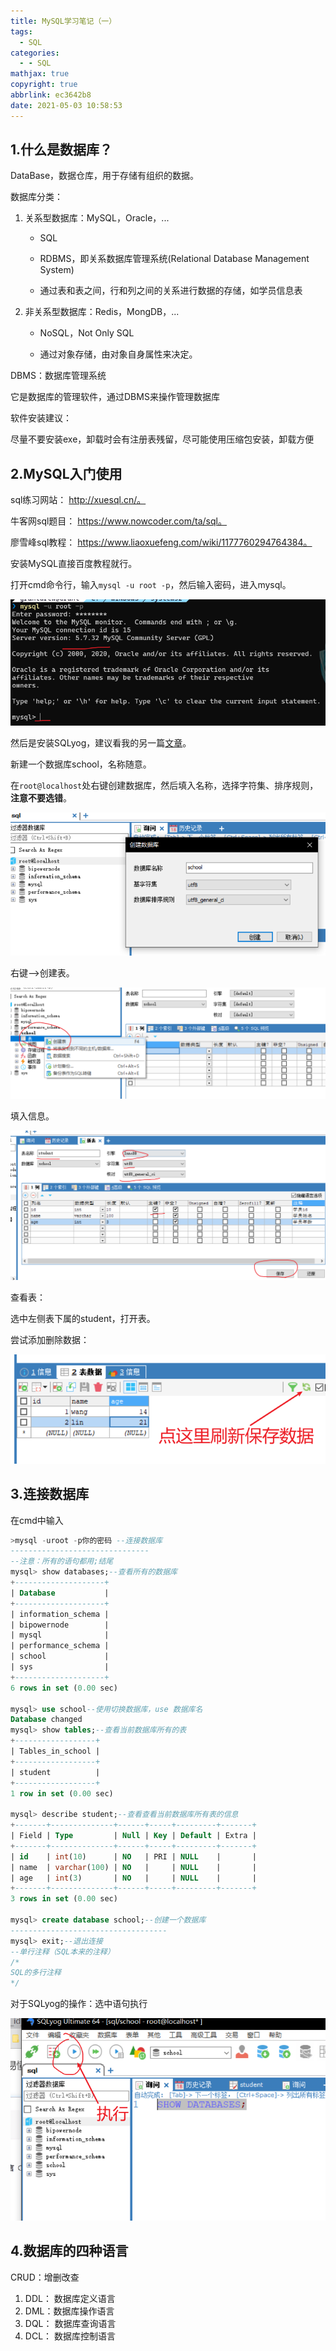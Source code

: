 ```yaml
---
title: MySQL学习笔记（一）
tags:
  - SQL
categories:
  - - SQL
mathjax: true
copyright: true
abbrlink: ec3642b8
date: 2021-05-03 10:58:53
---
```


## 1.什么是数据库？

DataBase，数据仓库，用于存储有组织的数据。

数据库分类：

1. 关系型数据库：MySQL，Oracle，...

   - SQL

   - RDBMS，即关系数据库管理系统(Relational Database Management System)

   - 通过表和表之间，行和列之间的关系进行数据的存储，如学员信息表

2. 非关系型数据库：Redis，MongDB，...

   - NoSQL，Not Only SQL

   - 通过对象存储，由对象自身属性来决定。

<!--more-->

DBMS：数据库管理系统

它是数据库的管理软件，通过DBMS来操作管理数据库

软件安装建议：

尽量不要安装exe，卸载时会有注册表残留，尽可能使用压缩包安装，卸载方便

## 2.MySQL入门使用

sql练习网站： http://xuesql.cn/。

牛客网sql题目： https://www.nowcoder.com/ta/sql。

廖雪峰sql教程： https://www.liaoxuefeng.com/wiki/1177760294764384。

安装MySQL直接百度教程就行。

打开cmd命令行，输入`mysql -u root -p`，然后输入密码，进入mysql。

![image-20210503122112663](MySQL学习笔记（一）/image-20210503122112663.png)

然后是安装SQLyog，建议看我的另一篇[文章](https://grant1499.github.io/2021/04/27/%E4%BD%BF%E7%94%A8SQL%E7%9A%84%E4%B8%A4%E4%B8%AA%E5%B7%A5%E5%85%B7/)。

新建一个数据库school，名称随意。

在`root@localhost`处右键创建数据库，然后填入名称，选择字符集、排序规则，**注意不要选错**。

![image-20210503123218934](MySQL学习笔记（一）/image-20210503123218934.png)

右键-->创建表。

![image-20210503123942013](MySQL学习笔记（一）/image-20210503123942013.png)

填入信息。

![image-20210503124527839](MySQL学习笔记（一）/image-20210503124527839.png)

查看表：

选中左侧表下属的student，打开表。

尝试添加删除数据：

![image-20210503125105714](MySQL学习笔记（一）/image-20210503125105714.png)

## 3.连接数据库

在cmd中输入

```sql
>mysql -uroot -p你的密码 --连接数据库
-------------------------------
--注意：所有的语句都用;结尾
mysql> show databases;--查看所有的数据库
+--------------------+
| Database           |
+--------------------+
| information_schema |
| bipowernode        |
| mysql              |
| performance_schema |
| school             |
| sys                |
+--------------------+
6 rows in set (0.00 sec)

mysql> use school--使用切换数据库，use 数据库名
Database changed
mysql> show tables;--查看当前数据库所有的表
+------------------+
| Tables_in_school |
+------------------+
| student          |
+------------------+
1 row in set (0.00 sec)

mysql> describe student;--查看查看当前数据库所有表的信息
+-------+--------------+------+-----+---------+-------+
| Field | Type         | Null | Key | Default | Extra |
+-------+--------------+------+-----+---------+-------+
| id    | int(10)      | NO   | PRI | NULL    |       |
| name  | varchar(100) | NO   |     | NULL    |       |
| age   | int(3)       | NO   |     | NULL    |       |
+-------+--------------+------+-----+---------+-------+
3 rows in set (0.00 sec)

mysql> create database school;--创建一个数据库
-----------------------------------
mysql> exit;--退出连接
--单行注释（SQL本来的注释）
/*
SQL的多行注释
*/
```

对于SQLyog的操作：选中语句执行

![image-20210503134031081](MySQL学习笔记（一）/image-20210503134031081.png)

## 4.数据库的四种语言

CRUD：增删改查

1. DDL： 数据库定义语言
2. DML：数据库操作语言
3. DQL： 数据库查询语言
4. DCL：  数据库控制语言
